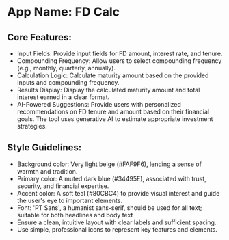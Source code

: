 # **App Name**: FD Calc

## Core Features:

- Input Fields: Provide input fields for FD amount, interest rate, and tenure.
- Compounding Frequency: Allow users to select compounding frequency (e.g., monthly, quarterly, annually).
- Calculation Logic: Calculate maturity amount based on the provided inputs and compounding frequency.
- Results Display: Display the calculated maturity amount and total interest earned in a clear format.
- AI-Powered Suggestions: Provide users with personalized recommendations on FD tenure and amount based on their financial goals. The tool uses generative AI to estimate appropriate investment strategies.

## Style Guidelines:

- Background color: Very light beige (#FAF9F6), lending a sense of warmth and tradition. 
- Primary color: A muted dark blue (#34495E), associated with trust, security, and financial expertise.
- Accent color: A soft teal (#80CBC4) to provide visual interest and guide the user's eye to important elements.
- Font: 'PT Sans', a humanist sans-serif, should be used for all text; suitable for both headlines and body text
- Ensure a clean, intuitive layout with clear labels and sufficient spacing.
- Use simple, professional icons to represent key features and elements.